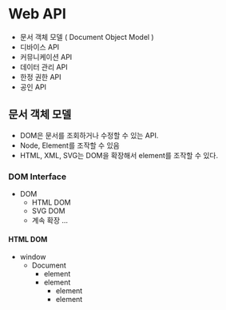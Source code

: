 # Web API

* 문서 객체 모델 ( Document Object Model )
* 디바이스 API
* 커뮤니케이션 API
* 데이터 관리 API
* 한정 권한 API
* 공인 API


## 문서 객체 모델
* DOM은 문서를 조회하거나 수정할 수 있는 API.
* Node, Element를 조작할 수 있음
* HTML, XML, SVG는 DOM을 확장해서 element를 조작할 수 있다.

### DOM Interface
* DOM
  * HTML DOM
  * SVG DOM
  * 계속 확장 ...
  
#### HTML DOM
* window
  * Document
    * element
    * element
      * element
      * element

